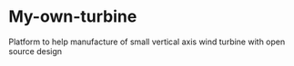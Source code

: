 # My-own-turbine
Platform to help manufacture of small vertical axis wind turbine with open source design
